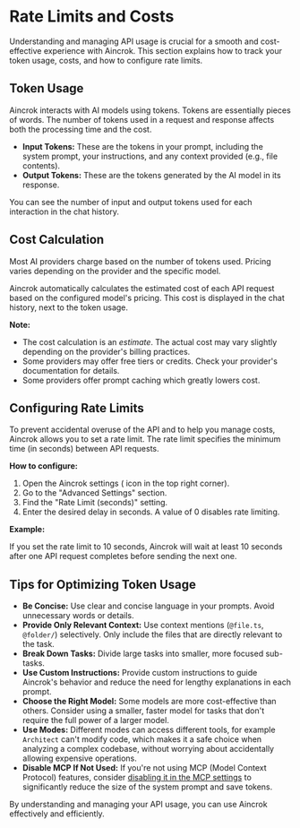 # Rate Limits and Costs

Understanding and managing API usage is crucial for a smooth and cost-effective experience with Aincrok. This section explains how to track your token usage, costs, and how to configure rate limits.

## Token Usage

Aincrok interacts with AI models using tokens. Tokens are essentially pieces of words. The number of tokens used in a request and response affects both the processing time and the cost.

- **Input Tokens:** These are the tokens in your prompt, including the system prompt, your instructions, and any context provided (e.g., file contents).
- **Output Tokens:** These are the tokens generated by the AI model in its response.

You can see the number of input and output tokens used for each interaction in the chat history.

## Cost Calculation

Most AI providers charge based on the number of tokens used. Pricing varies depending on the provider and the specific model.

Aincrok automatically calculates the estimated cost of each API request based on the configured model's pricing. This cost is displayed in the chat history, next to the token usage.

**Note:**

- The cost calculation is an _estimate_. The actual cost may vary slightly depending on the provider's billing practices.
- Some providers may offer free tiers or credits. Check your provider's documentation for details.
- Some providers offer prompt caching which greatly lowers cost.

## Configuring Rate Limits

To prevent accidental overuse of the API and to help you manage costs, Aincrok allows you to set a rate limit. The rate limit specifies the minimum time (in seconds) between API requests.

**How to configure:**

1.  Open the Aincrok settings (<Codicon name="gear" /> icon in the top right corner).
2.  Go to the "Advanced Settings" section.
3.  Find the "Rate Limit (seconds)" setting.
4.  Enter the desired delay in seconds. A value of 0 disables rate limiting.

**Example:**

If you set the rate limit to 10 seconds, Aincrok will wait at least 10 seconds after one API request completes before sending the next one.

## Tips for Optimizing Token Usage

- **Be Concise:** Use clear and concise language in your prompts. Avoid unnecessary words or details.
- **Provide Only Relevant Context:** Use context mentions (`@file.ts`, `@folder/`) selectively. Only include the files that are directly relevant to the task.
- **Break Down Tasks:** Divide large tasks into smaller, more focused sub-tasks.
- **Use Custom Instructions:** Provide custom instructions to guide Aincrok's behavior and reduce the need for lengthy explanations in each prompt.
- **Choose the Right Model:** Some models are more cost-effective than others. Consider using a smaller, faster model for tasks that don't require the full power of a larger model.
- **Use Modes:** Different modes can access different tools, for example `Architect` can't modify code, which makes it a safe choice when analyzing a complex codebase, without worrying about accidentally allowing expensive operations.
- **Disable MCP If Not Used:** If you're not using MCP (Model Context Protocol) features, consider [disabling it in the MCP settings](/features/mcp/using-mcp-in-kilo-code) to significantly reduce the size of the system prompt and save tokens.

By understanding and managing your API usage, you can use Aincrok effectively and efficiently.
